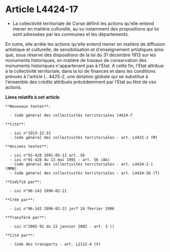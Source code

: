 # Article L4424-17

- La collectivité territoriale de Corse définit les actions qu'elle entend mener en matière culturelle, au vu notamment des
propositions qui lui sont adressées par les communes et les départements.

En outre, elle arrête les actions qu'elle entend mener en matière de diffusion artistique et culturelle, de sensibilisation
et d'enseignement artistiques ainsi que, sous réserve des dispositions de la loi du 31 décembre 1913 sur les monuments
historiques, en matière de travaux de conservation des monuments historiques n'appartenant pas à l'Etat. A cette fin, l'Etat
attribue à la collectivité territoriale, dans la loi de finances et dans les conditions prévues à l'article L. 4425-2, une
dotation globale qui se substitue à l'ensemble des crédits attribués précédemment par l'Etat au titre de ces actions.

**Liens relatifs à cet article**

	**Nouveaux textes**:

	  - Code général des collectivités territoriales l4424-7

	**Cite**:

	  - Loi n°1913-12-31
	  - Code général des collectivités territoriales - art. L4425-2 (M)

	**Anciens textes**:

	  - Loi n°91-428 1991-05-13 art. 56
	  - Loi n°91-428 du 13 mai 1991 - art. 56 (Ab)
	  - Code général des collectivités territoriales - art. L4424-2-1 (MMN)
	  - Code général des collectivités territoriales - art. L4424-26 (T)

	**Codifié par**:

	  - Loi n°96-142 1996-02-21

	**Créé par**:

	  - Loi n°96-142 1996-02-21 jorf 24 février 1996

	**Transféré par**:

	  - Loi n°2002-92 du 22 janvier 2002 - art. 3 ()

	**Cité par**:

	  - Code des transports - art. L2112-4 (V)
